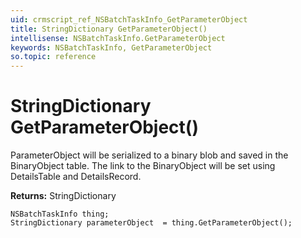 ```yaml
---
uid: crmscript_ref_NSBatchTaskInfo_GetParameterObject
title: StringDictionary GetParameterObject()
intellisense: NSBatchTaskInfo.GetParameterObject
keywords: NSBatchTaskInfo, GetParameterObject
so.topic: reference
---
```


# StringDictionary GetParameterObject()

ParameterObject will be serialized to a binary blob and saved in the BinaryObject table. The link to the BinaryObject will be set using DetailsTable and DetailsRecord.

**Returns:** StringDictionary

```crmscript
NSBatchTaskInfo thing;
StringDictionary parameterObject  = thing.GetParameterObject();
```

